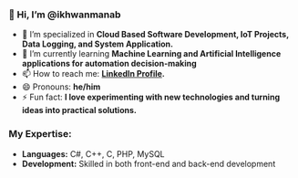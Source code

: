 ### 👋 Hi, I’m @ikhwanmanab

- 👀 I’m specialized in **Cloud Based Software Development, IoT Projects, Data Logging, and System Application.**
- 🌱 I’m currently learning **Machine Learning and Artificial Intelligence applications for automation decision-making**
- 📫 How to reach me: **[LinkedIn Profile](https://www.linkedin.com/in/muhammad-ikhwan-abdul-manab-484723182/).**
- 😄 Pronouns: **he/him**
- ⚡ Fun fact: **I love experimenting with new technologies and turning ideas into practical solutions.**

### My Expertise:
- **Languages:** C#, C++, C, PHP, MySQL
- **Development:** Skilled in both front-end and back-end development



<!---
ikhwanmanab/ikhwanmanab is a ✨ special ✨ repository because its `README.md` (this file) appears on your GitHub profile.
You can click the Preview link to take a look at your changes.
--->

